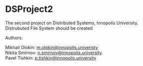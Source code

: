 # DSProject2
The second project on Distributed Systems, Innopolis University. Distrubuted File System should be created

Authors:

Mikhail Olokin: m.olokin@innopolis.univeristy\
Nikita Smirnov: n.smirnov@innopolis.university\
Pavel Tishkin: p.tishkin@innopolis.university
